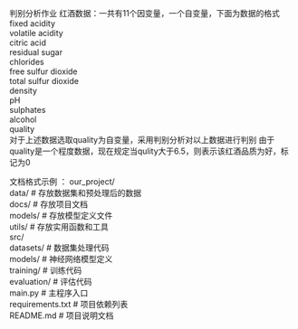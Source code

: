 判别分析作业
红酒数据：一共有11个因变量，一个自变量，下面为数据的格式
fixed acidity           
volatile acidity        
citric acid             
residual sugar          
chlorides               
free sulfur dioxide     
total sulfur dioxide    
density                 
pH                      
sulphates               
alcohol                 
quality         
对于上述数据选取quality为自变量，采用判别分析对以上数据进行判别
由于quality是一个程度数据，现在规定当qulity大于6.5，则表示该红酒品质为好，标记为0        
                  
文档格式示例  ：
our_project/  
    data/            # 存放数据集和预处理后的数据  
    docs/            # 存放项目文档  
    models/          # 存放模型定义文件  
    utils/           # 存放实用函数和工具  
    src/  
        datasets/    # 数据集处理代码  
        models/      # 神经网络模型定义  
        training/    # 训练代码  
        evaluation/  # 评估代码  
        main.py      # 主程序入口  
    requirements.txt # 项目依赖列表  
    README.md        # 项目说明文档